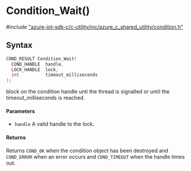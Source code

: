 # Condition_Wait()

\#include ["azure-iot-sdk-c/c-utility/inc/azure_c_shared_utility/condition.h"](../iot-c-ref-condition-h.md)  

## Syntax

```C
COND_RESULT Condition_Wait(
  COND_HANDLE  handle,
  LOCK_HANDLE  lock,
  int          timeout_milliseconds
);

```

block on the condition handle unti the thread is signalled or until the timeout_milliseconds is reached.

#### Parameters
* `handle` A valid handle to the lock.

#### Returns
Returns `COND_OK` when the condition object has been destroyed and `COND_ERROR` when an error occurs and `COND_TIMEOUT` when the handle times out.

